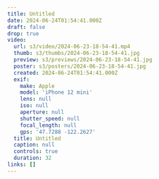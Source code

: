 ```yaml
---
title: Untitled
date: 2024-06-24T01:54:41.000Z
draft: false
drop: true
video:
  url: s3/video/2024-06-23-18-54-41.mp4
  thumb: s3/thumbs/2024-06-23-18-54-41.jpg
  preview: s3/previews/2024-06-23-18-54-41.jpg
  poster: s3/posters/2024-06-23-18-54-41.jpg
  created: 2024-06-24T01:54:41.000Z
  exif:
    make: Apple
    model: 'iPhone 12 mini'
    lens: null
    iso: null
    aperture: null
    shutter_speed: null
    focal_length: null
    gps: '47.7288 -122.2627'
  title: Untitled
  caption: null
  controls: true
  duration: 32
links: []
---
```

